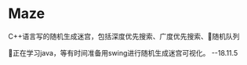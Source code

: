 # Maze

C++语言写的随机生成迷宫，包括深度优先搜索、广度优先搜索、随机队列

正在学习java，等有时间准备用swing进行随机生成迷宫可视化。
                                               --18.11.5